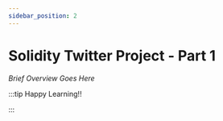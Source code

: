```yaml
---
sidebar_position: 2
---
```


# Solidity Twitter Project - Part 1

_Brief Overview Goes Here_

:::tip Happy Learning!!

<QuestButton text="Go To Quest" link="https://app.stackup.dev/quest_page/solidity-twitter-project---part-1" />

:::
